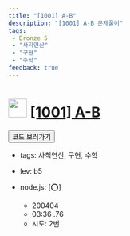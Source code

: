 ```yaml
---
title: "[1001] A-B"
description: "[1001] A-B 문제풀이"
tags: 
 - Bronze 5
 - "사칙연산"
 - "구현"
 - "수학"
feedback: true
---
```

<h1><img src="https://doky.space/assets/icpclev/b5.svg" height="37px"> <a href="http://icpc.me/1001" target="_blank">[1001] A-B</a></h1>

<a href="https://github.com/DokySp/acmicpc-practice/tree/master/1001"><button class="btn btn-info">코드 보러가기</button></a>

 - tags: 사칙연산, 구현, 수학
 - lev: b5

- node.js: [:o:]
  - 200404
  - 03:36 .76
  - 시도: 2번
